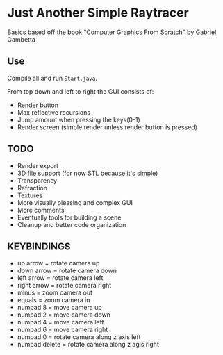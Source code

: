 # Just Another Simple Raytracer

Basics based off the book "Computer Graphics From Scratch" by Gabriel Gambetta

## Use

Compile all and run `Start.java`.

From top down and left to right the GUI consists of:
- Render button
- Max reflective recursions
- Jump amount when pressing the keys(0-1)
- Render screen (simple render unless render button is pressed)

## TODO

- Render export
- 3D file support (for now STL because it's simple)
- Transparency
- Refraction
- Textures
- More visually pleasing and complex GUI
- More comments
- Eventually tools for building a scene
- Cleanup and better code organization

## KEYBINDINGS
- up arrow = rotate camera up
- down arrow = rotate camera down
- left arrow = rotate camera left
- right arrow = rotate camera right
- minus = zoom camera out
- equals = zoom camera in
- numpad 8 = move camera up
- numpad 2 = move camera down
- numpad 4 = move camera left
- numpad 6 = move camera right
- numpad 0 = rotate camera along z axis left
- numpad delete = rotate camera along z agis right